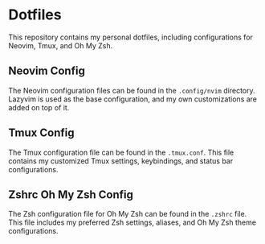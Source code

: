 # Dotfiles

This repository contains my personal dotfiles, including configurations for Neovim, Tmux, and Oh My Zsh.

## Neovim Config

The Neovim configuration files can be found in the `.config/nvim` directory. Lazyvim is used as the base configuration, and my own customizations are added on top of it.

## Tmux Config

The Tmux configuration file can be found in the `.tmux.conf`. This file contains my customized Tmux settings, keybindings, and status bar configurations.

## Zshrc Oh My Zsh Config

The Zsh configuration file for Oh My Zsh can be found in the `.zshrc` file. This file includes my preferred Zsh settings, aliases, and Oh My Zsh theme configurations.
